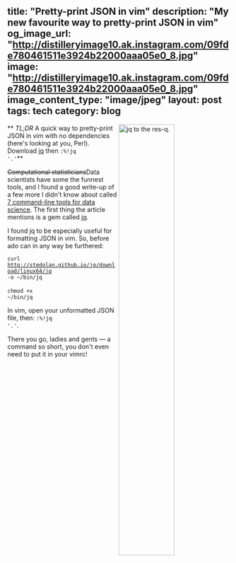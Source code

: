 title: "Pretty-print JSON in vim"
description: "My new favourite way to pretty-print JSON in vim"
og_image_url: "http://distilleryimage10.ak.instagram.com/09fde780461511e3924b22000aaa05e0_8.jpg"
image: "http://distilleryimage10.ak.instagram.com/09fde780461511e3924b22000aaa05e0_8.jpg"
image_content_type: "image/jpeg"
layout: post
tags: tech
category: blog
---

<img src="http://distilleryimage10.ak.instagram.com/09fde780461511e3924b22000aaa05e0_8.jpg" width="50%" align="right" alt="jq to the res-q."> ** *TL;DR* A quick way to pretty-print JSON in vim with no dependencies (here's looking at you, Perl). Download [jq](http://stedolan.github.io/jq/) then <code>:%!jq '.'</code>**

<del>Computational statisticians</del>Data scientists have some the funnest tools, and I found a good write-up of a few more I didn't know about called [7 command-line tools for data science](http://jeroenjanssens.com/2013/09/19/seven-command-line-tools-for-data-science.html). The first thing the article mentions is a gem called [jq](http://stedolan.github.io/jq/).

I found jq to be especially useful for formatting JSON in vim. So, before ado can in any way be furthered:

<code>curl http://stedolan.github.io/jq/download/linux64/jq -o ~/bin/jq</code>
<span style='display:block;'>&nbsp;</span>
<code>chmod +x ~/bin/jq</code>

In vim, open your unformatted JSON file, then: <code>:%!jq '.'</code>.

There you go, ladies and gents &mdash; a command so short, you don't even need to put it in your vimrc!
